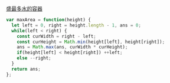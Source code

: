 [盛最多水的容器](https://leetcode.cn/problems/container-with-most-water/?envType=study-plan-v2&envId=top-100-liked)

```javascript
var maxArea = function(height) {
  let left = 0, right = height.length - 1, ans = 0;
  while(left < right) {
    const curWidth = right - left;
    const curHeight = Math.min(height[left], height[right]);
    ans = Math.max(ans, curWidth * curHeight);
    if(height[left] < height[right]) ++left;
    else --right;
  }
  return ans;
};
```